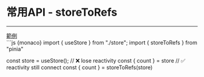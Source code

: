 <h1>常用API - storeToRefs</h1>
<hr>
<div class="mt-2 mb-1">
  <a  href="http://localhost:6066" target="_blank">範例</a>
</div>
```js {monaco}
import { useStore } from "./store";
import { storeToRefs  } from "pinia"

const store = useStore();
// ❌ lose reactivity
const { count } = store
// ✅ reactivity still connect
const { count } = storeToRefs(store)
```